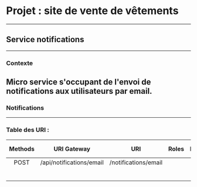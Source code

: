 # Projet : site de vente de vêtements

---
## Service notifications

---

### Contexte
Micro service s'occupant de l'envoi de notifications aux utilisateurs par email.
---
### Notifications

---
### Table des URI :

| Methods |       URI Gateway        |         URI          | Roles | Description | Request | Response | Status Code |
|:-------:|:------------------------:|:--------------------:|:-----:|-------------|:--------|:---------|:-----------:|
|  POST   | /api/notifications/email | /notifications/email |       |             |         |          |             |
|         |                          |                      |       |             |         |          |             |
|         |                          |                      |       |             |         |          |             |
|         |                          |                      |       |             |         |          |             |
|         |                          |                      |       |             |         |          |             |
|         |                          |                      |       |             |         |          |             |
|         |                          |                      |       |             |         |          |             |